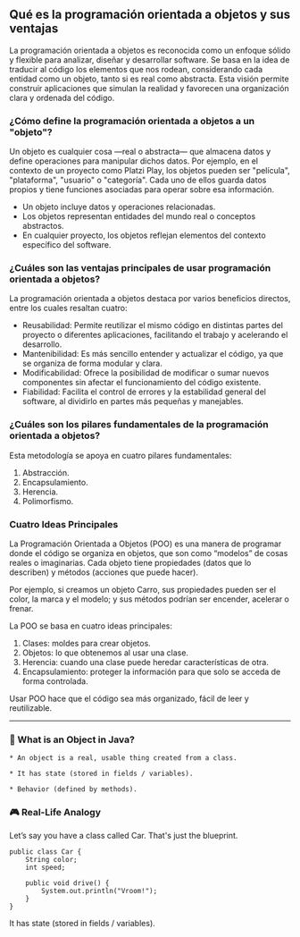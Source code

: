 <h2 align="left"> Qué es la programación orientada a objetos y sus ventajas </h2>

<p align="left"> La programación orientada a objetos es reconocida como un enfoque sólido y flexible para analizar, diseñar y desarrollar software. Se basa en la idea de traducir al código los elementos que nos rodean, considerando cada entidad como un objeto, tanto si es real como abstracta. Esta visión permite construir aplicaciones que simulan la realidad y favorecen una organización clara y ordenada del código. </p>

<h3> ¿Cómo define la programación orientada a objetos a un "objeto"?
 </h3>

<p align="left"> Un objeto es cualquier cosa —real o abstracta— que almacena datos y define operaciones para manipular dichos datos. Por ejemplo, en el contexto de un proyecto como Platzi Play, los objetos pueden ser "película", "plataforma", "usuario" o "categoría". Cada uno de ellos guarda datos propios y tiene funciones asociadas para operar sobre esa información.

* Un objeto incluye datos y operaciones relacionadas.
* Los objetos representan entidades del mundo real o conceptos abstractos.
* En cualquier proyecto, los objetos reflejan elementos del contexto específico del software.</p>

<h3> ¿Cuáles son las ventajas principales de usar programación orientada a objetos? </h3>

<p align="left"> La programación orientada a objetos destaca por varios beneficios directos, entre los cuales resaltan cuatro:

* Reusabilidad: Permite reutilizar el mismo código en distintas partes del proyecto o diferentes aplicaciones, facilitando el trabajo y acelerando el desarrollo.
* Mantenibilidad: Es más sencillo entender y actualizar el código, ya que se organiza de forma modular y clara.
* Modificabilidad: Ofrece la posibilidad de modificar o sumar nuevos componentes sin afectar el funcionamiento del código existente.
* Fiabilidad: Facilita el control de errores y la estabilidad general del software, al dividirlo en partes más pequeñas y manejables.</p>

<h3> ¿Cuáles son los pilares fundamentales de la programación orientada a objetos? </h3>

<p align="left"> Esta metodología se apoya en cuatro pilares fundamentales:

1. Abstracción.
2. Encapsulamiento.
3. Herencia.
4. Polimorfismo.</p>

<h3> Cuatro Ideas Principales </h3>

<p align="left"> La Programación Orientada a Objetos (POO) es una manera de programar donde el código se organiza en objetos, que son como “modelos” de cosas reales o imaginarias. Cada objeto tiene propiedades (datos que lo describen) y métodos (acciones que puede hacer). 

Por ejemplo, si creamos un objeto Carro, sus propiedades pueden ser el color, la marca y el modelo; y sus métodos podrían ser encender, acelerar o frenar.

La POO se basa en cuatro ideas principales:

1. Clases: moldes para crear objetos.
2. Objetos: lo que obtenemos al usar una clase.
3. Herencia: cuando una clase puede heredar características de otra.
4. Encapsulamiento: proteger la información para que solo se acceda de forma controlada.

Usar POO hace que el código sea más organizado, fácil de leer y reutilizable.

</p>

<hr>

<h3> 🧠 What is an Object in Java? </h3>

<p align="left"> 

    * An object is a real, usable thing created from a class.  
    
    * It has state (stored in fields / variables).

    * Behavior (defined by methods).


</p>

<h3> 🎮 Real-Life Analogy </h3>

<p align="left"> 

Let’s say you have a class called Car. That's just the blueprint.

    public class Car {
        String color;
        int speed;
        
        public void drive() {
            System.out.println("Vroom!");
        }
    }

    
It has state (stored in fields / variables).

</p>